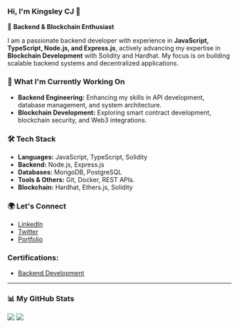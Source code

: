 ### Hi, I'm Kingsley CJ 👋  

🚀 **Backend & Blockchain Enthusiast**  

I am a passionate backend developer with experience in **JavaScript, TypeScript, Node.js, and Express.js**, actively advancing my expertise in **Blockchain Development** with Solidity and Hardhat. My focus is on building scalable backend systems and decentralized applications.  

### 🔹 What I'm Currently Working On  
- **Backend Engineering:** Enhancing my skills in API development, database management, and system architecture. 
- **Blockchain Development:** Exploring smart contract development, blockchain security, and Web3 integrations.  

### 🛠️ Tech Stack  
- **Languages:** JavaScript, TypeScript, Solidity  
- **Backend:** Node.js, Express.js  
- **Databases:** MongoDB, PostgreSQL  
- **Tools & Others:** Git, Docker, REST APIs. 
- **Blockchain:** Hardhat, Ethers.js, Solidity  

### 🌍 Let's Connect  
 - [LinkedIn](https://www.linkedin.com/in/kingsleycj) 
 - [Twitter](https://x.com/kingsleycj8_)  
 - [Portfolio](https://flowcv.me/kingsleycj)
 
### Certifications:
-  [Backend Development](https://drive.google.com/file/d/16sju084HvQPE0WV2NzFZYoM1HcaNTGI6/view?usp=sharing)
---

### 📊 My GitHub Stats  
<p align="left">
  <img src="https://github-readme-stats.vercel.app/api?username=kingsleycj&show_icons=true&count_private=true&theme=gotham&hide_border=false&bg_color=00000000"/>
<a href="http://www.github.com/kingsleycj"><img src="https://github-readme-streak-stats.herokuapp.com/?user=kingsleycj&stroke=ffffff&background=1c1917&ring=0891b2&fire=0891b2&currStreakNum=ffffff&currStreakLabel=0891b2&sideNums=ffffff&sideLabels=ffffff&dates=ffffff&hide_border=true" /></a>
<!-- <img src="https://github-readme-stats.vercel.app/api/top-langs/?username=kingsleycj&layout=compact&hide_border=false&theme=gotham&bg_color=00000000"/> -->
</p>  

